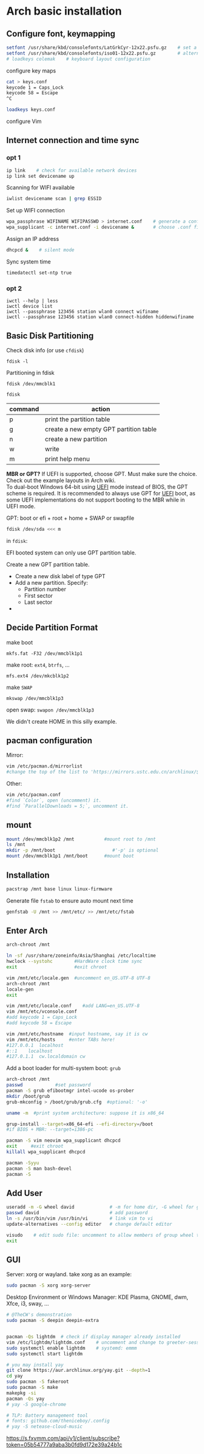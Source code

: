 # Arch basic installation

## Configure font, keymapping


```bash
setfont /usr/share/kbd/consolefonts/LatGrkCyr-12x22.psfu.gz    # set a comfortable console font
setfont /usr/share/kbd/consolefonts/iso01-12x22.psfu.gz        # alternative ...
# loadkeys colemak    # keyboard layout configuration
```

configure key maps

```bash
cat > keys.conf
keycode 1 = Caps_Lock
keycode 58 = Escape
^C

loadkeys keys.conf
```

configure Vim

## Internet connection and time sync

### opt 1

```bash
ip link    # check for available network devices
ip link set devicename up
```

 Scanning for WIFI available

```bash
iwlist devicename scan | grep ESSID
```

Set up WIFI connection

```bash
wpa_passphrase WIFINAME WIFIPASSWD > internet.conf    # generate a config file to make connections
wpa_supplicant -c internet.conf -i devicename &       # choose .conf file and device, & for silent connect
```

Assign an IP address

```bash
dhcpcd &    # silent mode
```

Sync system time

```bash
timedatectl set-ntp true
```

### opt 2

```
iwctl --help | less
iwctl device list
iwctl --passphrase 123456 station wlan0 connect wifiname
iwctl --passphrase 123456 station wlan0 connect-hidden hiddenwifiname
```



## Basic Disk Partitioning

Check disk info (or use `cfdisk`)

```
fdisk -l    
```

Partitioning in fdisk

```
fdisk /dev/mmcblk1
```

`fdisk` 

| command | action                                 |
| ------- | -------------------------------------- |
| p       | print the partition table              |
| g       | create a new empty GPT partition table |
| n       | create a new partition                 |
| w       | write                                  |
| m       | print help menu                        |

**MBR or GPT?** If UEFI is supported, choose GPT. Must make sure the choice. Check out the example layouts in Arch wiki.  
To dual-boot Windows 64-bit using [UEFI](https://wiki.archlinux.org/title/UEFI) mode instead of BIOS, the GPT scheme is required. It is recommended to always use GPT for [UEFI](https://wiki.archlinux.org/title/UEFI) boot, as some UEFI implementations do not support booting to the MBR while in UEFI mode.   

GPT: boot or efi + root + home + SWAP or swapfile  

```bash
fdisk /dev/sda <<< m
```

in `fdisk`:

EFI booted system can only use GPT partition table.

Create a new GPT partition table.

- Create a new disk label of type GPT
- Add a new partition. Specify:
  - Partition number
  - First sector
  - Last sector
- 

## Decide Partition Format

make boot

```
mkfs.fat -F32 /dev/mmcblk1p1
```

make root: `ext4`, `btrfs`, ...

```
mfs.ext4 /dev/mkcblk1p2
```

make `SWAP`

```
mkswap /dev/mmcblk1p3
```

open swap: `swapon /dev/mmcblk1p3`

We didn't create HOME in this silly example.

## pacman configuration

Mirror: 

```bash
vim /etc/pacman.d/mirrorlist
#change the top of the list to 'https://mirrors.ustc.edu.cn/archlinux/$repo/os/$arch'
```

Other: 

```bash
vim /etc/pacman.conf
#find `Color`, open (uncomment) it.  
#find `ParallelDownloads = 5;`, uncomment it.
```

## mount

```bash
mount /dev/mmcblk1p2 /mnt           #mount root to /mnt
ls /mnt
mkdir -p /mnt/boot                     #'-p' is optional
mount /dev/mmcblk1p1 /mnt/boot      #mount boot
```

## Installation

```bash
pacstrap /mnt base linux linux-firmware
```

Generate file `fstab` to ensure auto mount next time 

```bash
genfstab -U /mnt >> /mnt/etc/ >> /mnt/etc/fstab
```



## Enter Arch

```bash
arch-chroot /mnt
```

```bash
ln -sf /usr/share/zoneinfo/Asia/Shanghai /etc/localtime
hwclock --systohc        #HardWare clock time sync
exit                     #exit chroot

vim /mnt/etc/locale.gen  #uncomment en_US.UTF-8 UTF-8
arch-chroot /mnt
locale-gen
exit

vim /mnt/etc/locale.conf    #add LANG=en_US.UTF-8
vim /mnt/etc/vconsole.conf  
#add keycode 1 = Caps_Lock
#add keycode 58 = Escape

vim /mnt/etc/hostname  #input hostname, say it is cw
vim /mnt/etc/hosts     #enter TABs here!     
#127.0.0.1	localhost
#::1	localhost
#127.0.1.1	cw.localdomain cw
```

Add a boot loader for multi-system boot: `grub`

```bash
arch-chroot /mnt
passwd            #set password
pacman -S grub efibootmgr intel-ucode os-prober
mkdir /boot/grub
grub-mkconfig > /boot/grub/grub.cfg  #optional: '-o'

uname -m  #print system architecture: suppose it is x86_64

grup-install --target=x86_64-efi --efi-directory=/boot
#if BIOS + MBR: --target=i386-pc 
```



```bash
pacman -S vim neovim wpa_supplicant dhcpcd
exit     #exit chroot
killall wpa_supplicant dhcpcd
```



```bash
pacman -Syyu
pacman -S man bash-devel
pacman -S 
```



## Add User

```bash
useradd -m -G wheel david             # -m for home dir, -G wheel for group
passwd david                          # add password
ln -s /usr/bin/vim /usr/bin/vi        # link vim to vi
update-alternatives --config editor   # change default editor

visudo    # edit sudo file: uncomment to allow members of group wheel to exec any command
exit
```

## GUI

Server: xorg or wayland. take xorg as an example: 

```bash
sudo pacman -S xorg xorg-server
```

Desktop Environment or Windows Manager: KDE Plasma, GNOME, dwm, Xfce, i3, sway, ... 

```bash
# @TheCW's demonstration
sudo pacman -S deepin deepin-extra


pacman -Qs lightdm  # check if display manager already installed
vim /etc/lightdm/lightdm.conf    # uncomment and change to greeter-session=lightdm-deepin-greeter
sudo systemctl enable lightdm    # systemd: emmm
sudo systemctl start lightdm

# you may install yay
git clone https://aur.archlinux.org/yay.git --depth=1
cd yay
sudo pacman -S fakeroot
sudo pacman -S make
makepkg -si
pacman -Qs yay
# yay -S google-chrome

# TLP: Battery management tool
# fonts: github.com/theniceboy/.config
# yay -S netease-cloud-music 
```



https://s.fxymm.com/api/v1/client/subscribe?token=05b54777a9aba3b0fd9d172e39a24b1c